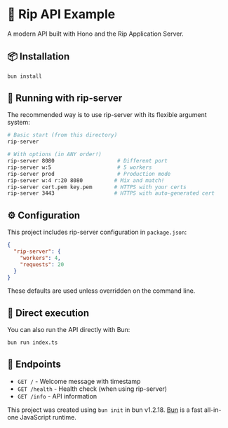 # 🚀 Rip API Example

A modern API built with Hono and the Rip Application Server.

## 📦 Installation

```bash
bun install
```

## 🏃 Running with rip-server

The recommended way is to use rip-server with its flexible argument system:

```bash
# Basic start (from this directory)
rip-server

# With options (in ANY order!)
rip-server 8080                    # Different port
rip-server w:5                     # 5 workers
rip-server prod                    # Production mode
rip-server w:4 r:20 8080          # Mix and match!
rip-server cert.pem key.pem       # HTTPS with your certs
rip-server 3443                   # HTTPS with auto-generated cert
```

## ⚙️ Configuration

This project includes rip-server configuration in `package.json`:

```json
{
  "rip-server": {
    "workers": 4,
    "requests": 20
  }
}
```

These defaults are used unless overridden on the command line.

## 🧪 Direct execution

You can also run the API directly with Bun:

```bash
bun run index.ts
```

## 📡 Endpoints

- `GET /` - Welcome message with timestamp
- `GET /health` - Health check (when using rip-server)
- `GET /info` - API information

This project was created using `bun init` in bun v1.2.18. [Bun](https://bun.sh) is a fast all-in-one JavaScript runtime.